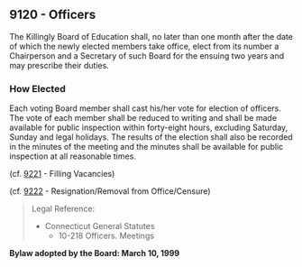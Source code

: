 ## 9120 - Officers

The Killingly Board of Education shall, no later than one month after the date of which the newly elected members take office, elect from its number a Chairperson and a Secretary of such Board for the ensuing two years and may prescribe their duties.

### How Elected

Each voting Board member shall cast his/her vote for election of officers.  The vote of each member shall be reduced to writing and shall be made available for public inspection within forty-eight hours, excluding Saturday, Sunday and legal holidays.  The results of the election shall also be recorded in the minutes of the meeting and the minutes shall be available for public inspection at all reasonable times.

\(cf. [9221](/policies/9000/9221.md) - Filling Vacancies\)

\(cf. [9222](/policies/9000/9222.md) - Resignation/Removal from Office/Censure\)

> Legal Reference:
> 
> * Connecticut General Statutes
>   * 10-218 Officers. Meetings

**Bylaw adopted by the Board:  March 10, 1999**

